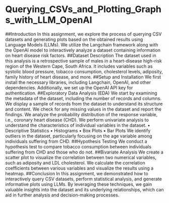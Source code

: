 # Querying_CSVs_and_Plotting_Graphs_with_LLM_OpenAI
##Introduction
In this assignment, we explore the process of querying CSV datasets and generating plots based on the obtained results using Language Models (LLMs). We utilize the Langchain framework along with the OpenAI model to interactively analyze a dataset containing information on heart disease risk factors.
##Dataset Description
The dataset used in this analysis is a retrospective sample of males in a heart-disease high-risk region of the Western Cape, South Africa. It includes variables such as systolic blood pressure, tobacco consumption, cholesterol levels, adiposity, family history of heart disease, and more.
##Setup and Installation
We first install the necessary libraries, including Langchain, OpenAI, and other dependencies. Additionally, we set up the OpenAI API key for authentication.
##Exploratory Data Analysis (EDA)
We start by examining the metadata of the dataset, including the number of records and columns.
We display a sample of records from the dataset to understand its structure and content.
We check for any missing values in the dataset and report the findings.
We analyze the probability distribution of the response variable, i.e., coronary heart disease (CHD).
We perform univariate analysis to understand the characteristics of individual variables in the dataset.
• Descriptive Statistics
• Histograms
• Box Plots
• Bar Plots
We identify outliers in the dataset, particularly focusing on the age variable among individuals suffering from CHD.
##Hypothesis Testing
We conduct a hypothesis test to compare tobacco consumption between individuals suffering from CHD and those who do not.
##Bivariate Analysis
We create a scatter plot to visualize the correlation between two numerical variables, such as adiposity and LDL cholesterol.
We calculate the correlation coefficients between various variables and visualize the results using a heatmap.
##Conclusion
In this assignment, we demonstrated how to interactively query CSV datasets, perform statistical analysis, and generate informative plots using LLMs. By leveraging these techniques, we gain valuable insights into the dataset and its underlying relationships, which can aid in further analysis and decision-making processes.
